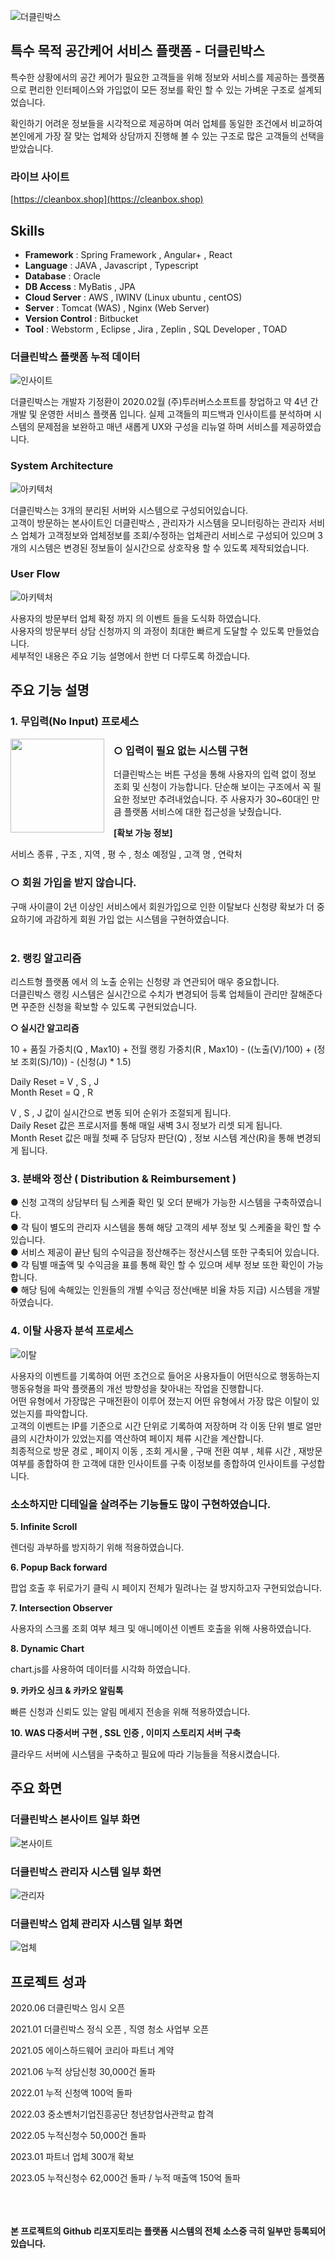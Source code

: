 ![더클린박스](https://camo.githubusercontent.com/628859cee5e4c7363dce93261e8c0666d3b8d3954512664adecdb9eb85c44eb5/68747470733a2f2f636f6f6c636c65616e65722e636f2e6b722f66696c65446f776e4c6f61642f3137303831313338363739393672722e6a7067)
## 특수 목적 공간케어 서비스 플랫폼 - 더클린박스

특수한 상황에서의 공간 케어가 필요한 고객들을 위해 정보와 서비스를 제공하는 플랫폼으로 편리한 인터페이스와 가입없이 모든 정보를 확인 할 수 있는 가벼운 구조로 설계되었습니다.

확인하기 어려운 정보들을 시각적으로 제공하며 여러 업체를 동일한 조건에서 비교하여 본인에게 가장 잘 맞는 업체와 상담까지 진행해 볼 수 있는 구조로 많은 고객들의 선택을 받았습니다.

### 라이브 사이트

[https://cleanbox.shop](https://cleanbox.shop)
## **Skills**

- **Framework** : Spring Framework , Angular+ , React
- **Language** : JAVA , Javascript , Typescript
- **Database** : Oracle
- **DB Access** : MyBatis , JPA
- **Cloud Server** : AWS , IWINV (Linux ubuntu , centOS)
- **Server** : Tomcat (WAS) , Nginx (Web Server)
- **Version Control** : Bitbucket
- **Tool** : Webstorm , Eclipse , Jira , Zeplin , SQL Developer , TOAD

### 더클린박스 플랫폼 누적 데이터

![인사이트](https://coolcleaner.co.kr/fileDownLoad/1708124368591342.jpg)

더클린박스는 개발자 기정환이 2020.02월 (주)투러버스소프트를 창업하고 약 4년 간 개발 및 운영한 서비스 플랫폼 입니다.  실제 고객들의 피드백과 인사이트를 분석하며 시스템의 문제점을 보완하고 매년 새롭게 UX와 구성을 리뉴얼 하며 서비스를 제공하였습니다.

### System Architecture

![아키텍처](https://coolcleaner.co.kr/fileDownLoad/1708126968932ac.png)

더클린박스는 3개의 분리된 서버와 시스템으로 구성되어있습니다.  
고객이 방문하는 본사이트인 더클린박스 , 관리자가 시스템을 모니터링하는 관리자 서비스
업체가 고객정보와 업체정보를 조회/수정하는 업체관리 서비스로 구성되어 있으며 3개의 시스템은
변경된 정보들이 실시간으로 상호작용 할 수 있도록 제작되었습니다.

### User Flow

![아키텍처](https://coolcleaner.co.kr/fileDownLoad/1708127398583AB.png)

사용자의 방문부터 업체 확정 까지 의 이벤트 들을 도식화 하였습니다.  
사용자의 방문부터 상담 신청까지 의 과정이 최대한 빠르게 도달할 수 있도록 만들었습니다.  
세부적인 내용은 주요 기능 설명에서 한번 더 다루도록 하겠습니다.

## 주요 기능 설명

### 1. 무입력(No Input) 프로세스

<img src="https://coolcleaner.co.kr/fileDownLoad/170812751514153.gif" width="150" align="left" style="margin-right: 15px;"/>

### **○ 입력이 필요 없는 시스템 구현**

더클린박스는 버튼 구성을 통해 사용자의 입력 없이 정보 조회 및 신청이 가능합니다. 단순해 보이는 구조에서 꼭 필요한 정보만 추려내었습니다. 주 사용자가 30~60대인 만큼 플랫폼 서비스에 대한 접근성을 낮췄습니다.

**[확보 가능 정보]**

서비스 종류 , 구조 , 지역 , 평 수 , 청소 예정일 , 고객 명 , 연락처

### **○ 회원 가입을 받지 않습니다.**

구매 사이클이 2년 이상인 서비스에서 회원가입으로 인한 이탈보다 신청량 확보가 더 중요하기에 과감하게 회원 가입 없는 시스템을 구현하였습니다.
<br><br>

### 2. 랭킹 알고리즘
리스트형 플랫폼 에서 의 노출 순위는 신청량 과 연관되어 매우 중요합니다.  
더클린박스 랭킹 시스템은 실시간으로 수치가 변경되어 등록 업체들이 관리만 잘해준다면 꾸준한 신청을 확보할 수 있도록 구현되었습니다.

**○ 실시간 알고리즘**

10 + 품질 가중치(Q , Max10) + 전월 랭킹 가중치(R , Max10) - ((노출(V)/100) + (정보 조회(S)/10)) - (신청(J) * 1.5)

Daily Reset = V , S , J  
Month Reset = Q , R  

V , S , J 값이 실시간으로 변동 되어 순위가 조절되게 됩니다.  
Daily Reset 값은 프로시저를 통해 매일 새벽 3시 정보가 리셋 되게 됩니다.  
Month Reset 값은 매월 첫째 주 담당자 판단(Q) , 정보 시스템 계산(R)을 통해 변경되게 됩니다.

### 3. 분배와 정산 ( Distribution & Reimbursement )

● 신청 고객의 상담부터 팀 스케줄 확인 및 오더 분배가 가능한 시스템을 구축하였습니다.  
● 각 팀이 별도의 관리자 시스템을 통해 해당 고객의 세부 정보 및 스케줄을 확인 할 수 있습니다.  
● 서비스 제공이 끝난 팀의 수익금을 정산해주는 정산시스템 또한 구축되어 있습니다.  
● 각 팀별 매출액 및 수익금을 표를 통해 확인 할 수 있으며 세부 정보 또한 확인이 가능합니다.  
● 해당 팀에 속해있는 인원들의 개별 수익금 정산(배분 비율 차등 지급) 시스템을 개발하였습니다.

### 4. 이탈 사용자 분석 프로세스

![이탈](https://coolcleaner.co.kr/fileDownLoad/17081314587594242.png)

사용자의 이벤트를 기록하여 어떤 조건으로 들어온 사용자들이 어떤식으로 행동하는지 행동유형을 파악 플랫폼의 개선 방향성을 찾아내는 작업을 진행합니다.  
어떤 유형에서 가장많은 구매전환이 이루어 졌는지 어떤 유형에서 가장 많은 이탈이 있었는지를 파악합니다.  
고객의 이벤트는 IP를 기준으로 시간 단위로 기록하여 저장하며 각 이동 단위 별로 얼만큼의 시간차이가 있었는지를 역산하여 페이지 체류 시간을 계산합니다.  
최종적으로 방문 경로 , 페이지 이동 , 조회 게시물 , 구매 전환 여부 , 체류 시간 , 재방문 여부를 종합하여 한 고객에 대한 인사이트를 구축 이정보를 종합하여 인사이트를 구성합니다.

### 소소하지만 디테일을 살려주는 기능들도 많이 구현하였습니다. 

**5. Infinite Scroll**

렌더링 과부하를 방지하기 위해 적용하였습니다.

**6. Popup Back forward**

팝업 호출 후 뒤로가기 클릭 시 페이지 전체가 밀려나는 걸 방지하고자 구현되었습니다.

**7. Intersection Observer**

사용자의 스크롤 조회 여부 체크 및 애니메이션 이벤트 호출을 위해 사용하였습니다.

**8. Dynamic Chart**

chart.js를 사용하여 데이터를 시각화 하였습니다.

**9. 카카오 싱크 & 카카오 알림톡**

빠른 신청과 신뢰도 있는 알림 메세지 전송을 위해 적용하였습니다.

**10. WAS 다중서버 구현 , SSL 인증 , 이미지 스토리지 서버 구축**

클라우드 서버에 시스템을 구축하고 필요에 따라 기능들을 적용시켰습니다.

## 주요 화면

### 더클린박스 본사이트 일부 화면

![본사이트](https://coolcleaner.co.kr/fileDownLoad/17081315351045555.jpg)

### 더클린박스 관리자 시스템 일부 화면

![관리자](https://coolcleaner.co.kr/fileDownLoad/1708131567629551.jpg)

### 더클린박스 업체 관리자 시스템 일부 화면

![업체](https://coolcleaner.co.kr/fileDownLoad/170813159105562626.jpg)


## 프로젝트 성과


2020.06 더클린박스 임시 오픈

2021.01 더클린박스 정식 오픈 , 직영 청소 사업부 오픈

2021.05 에이스하드웨어 코리아 파트너 계약

2021.06 누적 상담신청 30,000건 돌파

2022.01 누적 신청액 100억 돌파

2022.03 중소벤처기업진흥공단 청년창업사관학교 합격

2022.05 누적신청수 50,000건 돌파

2023.01 파트너 업체 300개 확보

2023.05 누적신청수 62,000건 돌파 / 누적 매출액 150억 돌파


<br><br><br>
**본 프로젝트의 Github 리포지토리는 플랫폼 시스템의 전체 소스중 극히 일부만 등록되어 있습니다.**

